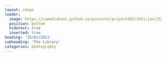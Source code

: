 ```yaml
---
layout: image
leader:
  image: https://camediahost.github.io/pictures/project365/2011/jan/25/250111.jpg
  position: bottom
  hidetext: true
  inverted: true
heading: '25/01/2011'
subheading: 'The Library'
categories: photography
---
```

